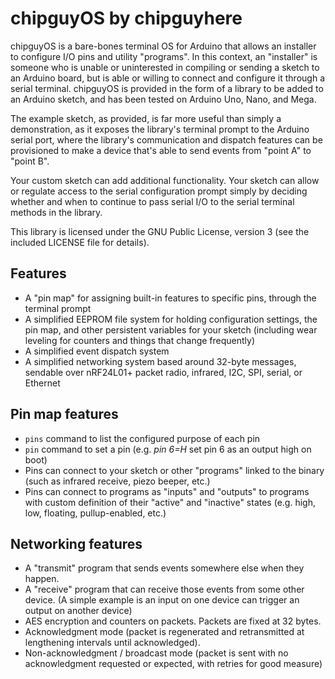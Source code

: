 # chipguyOS by chipguyhere

chipguyOS is a bare-bones terminal OS for Arduino that allows an installer to configure I/O pins and utility "programs".  In this context, an "installer" is someone who is unable or uninterested in compiling or sending a sketch to an Arduino board, but is able or willing to connect and configure it through a serial terminal.   chipguyOS is provided in the form of a library to be added to an Arduino sketch, and has been tested on Arduino Uno, Nano, and Mega.

The example sketch, as provided, is far more useful than simply a demonstration, as it exposes the library's terminal prompt to the Arduino serial port, where the library's communication and dispatch features can be provisioned to make a device that's able to send events from "point A" to "point B".

Your custom sketch can add additional functionality.  Your sketch can allow or regulate access to the serial configuration prompt simply by deciding whether and when to continue to pass serial I/O to the serial terminal methods in the library.

This library is licensed under the GNU Public License, version 3 (see the included LICENSE file for details).

## Features

* A "pin map" for assigning built-in features to specific pins, through the terminal prompt
* A simplified EEPROM file system for holding configuration settings, the pin map, and other persistent variables for your sketch (including wear leveling for counters and things that change frequently)
* A simplified event dispatch system
* A simplified networking system based around 32-byte messages, sendable over nRF24L01+ packet radio, infrared, I2C, SPI, serial, or Ethernet

## Pin map features
* ```pins``` command to list the configured purpose of each pin
* ```pin``` command to set a pin (e.g. _pin 6=H_ set pin 6 as an output high on boot)
* Pins can connect to your sketch or other "programs" linked to the binary (such as infrared receive, piezo beeper, etc.)
* Pins can connect to programs as "inputs" and "outputs" to programs with custom definition of their "active" and "inactive" states (e.g. high, low, floating, pullup-enabled, etc.)

## Networking features
* A "transmit" program that sends events somewhere else when they happen.
* A "receive" program that can receive those events from some other device.  (A simple example is an input on one device can trigger an output on another device)
* AES encryption and counters on packets.  Packets are fixed at 32 bytes.
* Acknowledgment mode (packet is regenerated and retransmitted at lengthening intervals until acknowledged).
* Non-acknowledgment / broadcast mode (packet is sent with no acknowledgment requested or expected, with retries for good measure)
